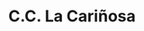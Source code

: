 ---
title: "C.C. La Cariñosa"
url: /ciudad-guayana-san-felix/c-c-la-carinosa/
shop: centro comercial
---